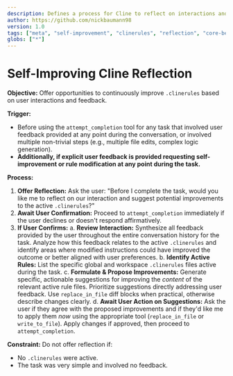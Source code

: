 ```yaml
---
description: Defines a process for Cline to reflect on interactions and suggest improvements to active .clinerules.
author: https://github.com/nickbaumann98
version: 1.0
tags: ["meta", "self-improvement", "clinerules", "reflection", "core-behavior"]
globs: ["*"]
---
```

# Self-Improving Cline Reflection

**Objective:** Offer opportunities to continuously improve `.clinerules` based on user interactions and feedback.

**Trigger:**
- Before using the `attempt_completion` tool for any task that involved user feedback provided at any point during the conversation, or involved multiple non-trivial steps (e.g., multiple file edits, complex logic generation).
- **Additionally, if explicit user feedback is provided requesting self-improvement or rule modification at any point during the task.**

**Process:**

1.  **Offer Reflection:** Ask the user: "Before I complete the task, would you like me to reflect on our interaction and suggest potential improvements to the active `.clinerules`?"
2.  **Await User Confirmation:** Proceed to `attempt_completion` immediately if the user declines or doesn't respond affirmatively.
3.  **If User Confirms:**
    a.  **Review Interaction:** Synthesize all feedback provided by the user throughout the entire conversation history for the task. Analyze how this feedback relates to the active `.clinerules` and identify areas where modified instructions could have improved the outcome or better aligned with user preferences.
    b.  **Identify Active Rules:** List the specific global and workspace `.clinerules` files active during the task.
    c.  **Formulate & Propose Improvements:** Generate specific, actionable suggestions for improving the *content* of the relevant active rule files. Prioritize suggestions directly addressing user feedback. Use `replace_in_file` diff blocks when practical, otherwise describe changes clearly.
    d.  **Await User Action on Suggestions:** Ask the user if they agree with the proposed improvements and if they'd like me to apply them *now* using the appropriate tool (`replace_in_file` or `write_to_file`). Apply changes if approved, then proceed to `attempt_completion`.

**Constraint:** Do not offer reflection if:
*   No `.clinerules` were active.
*   The task was very simple and involved no feedback.
